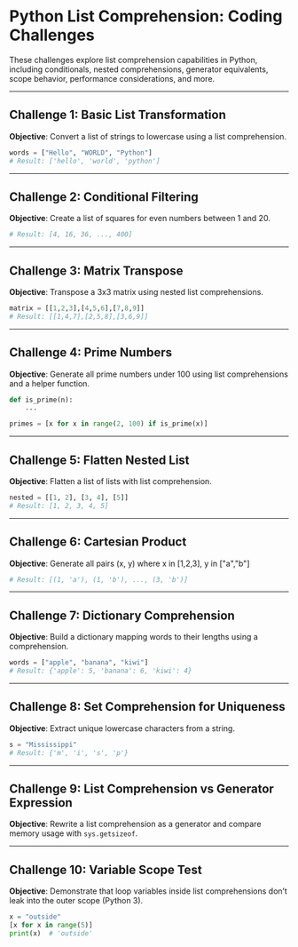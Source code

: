 # Python List Comprehension: Coding Challenges

These challenges explore list comprehension capabilities in Python, including conditionals, nested comprehensions, generator equivalents, scope behavior, performance considerations, and more.

---

## Challenge 1: Basic List Transformation

**Objective**: Convert a list of strings to lowercase using a list comprehension.

```python
words = ["Hello", "WORLD", "Python"]
# Result: ['hello', 'world', 'python']
```

---

## Challenge 2: Conditional Filtering

**Objective**: Create a list of squares for even numbers between 1 and 20.

```python
# Result: [4, 16, 36, ..., 400]
```

---

## Challenge 3: Matrix Transpose

**Objective**: Transpose a 3x3 matrix using nested list comprehensions.

```python
matrix = [[1,2,3],[4,5,6],[7,8,9]]
# Result: [[1,4,7],[2,5,8],[3,6,9]]
```

---

## Challenge 4: Prime Numbers

**Objective**: Generate all prime numbers under 100 using list comprehensions and a helper function.

```python
def is_prime(n):
    ...

primes = [x for x in range(2, 100) if is_prime(x)]
```

---

## Challenge 5: Flatten Nested List

**Objective**: Flatten a list of lists with list comprehension.

```python
nested = [[1, 2], [3, 4], [5]]
# Result: [1, 2, 3, 4, 5]
```

---

## Challenge 6: Cartesian Product

**Objective**: Generate all pairs (x, y) where x in \[1,2,3], y in \["a","b"]

```python
# Result: [(1, 'a'), (1, 'b'), ..., (3, 'b')]
```

---

## Challenge 7: Dictionary Comprehension

**Objective**: Build a dictionary mapping words to their lengths using a comprehension.

```python
words = ["apple", "banana", "kiwi"]
# Result: {'apple': 5, 'banana': 6, 'kiwi': 4}
```

---

## Challenge 8: Set Comprehension for Uniqueness

**Objective**: Extract unique lowercase characters from a string.

```python
s = "Mississippi"
# Result: {'m', 'i', 's', 'p'}
```

---

## Challenge 9: List Comprehension vs Generator Expression

**Objective**: Rewrite a list comprehension as a generator and compare memory usage with `sys.getsizeof`.

---

## Challenge 10: Variable Scope Test

**Objective**: Demonstrate that loop variables inside list comprehensions don’t leak into the outer scope (Python 3).

```python
x = "outside"
[x for x in range(5)]
print(x)  # 'outside'
```

